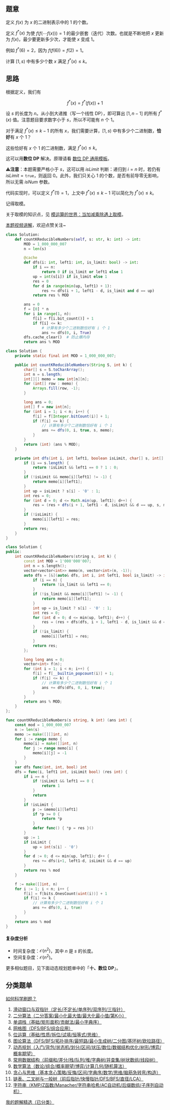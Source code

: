 ## 题意

定义 $f(x)$ 为 $x$ 的二进制表示中的 $1$ 的个数。

定义 $f^*(x)$ 为使 $f(f(\cdots f(x))) = 1$ 的最少嵌套（迭代）次数。也就是不断地把 $x$ 更新为 $f(x)$，最少要更新多少次，才能使 $x$ 变成 $1$。

例如 $f^*(6) = 2$，因为 $f(f(6)) = f(2) = 1$。

计算 $[1,s)$ 中有多少个数 $x$ 满足 $f^*(x) \le k$。

## 思路

根据定义，我们有

$$
f^*(x) = f^*(f(x)) + 1
$$

设 $s$ 的长度为 $n$。从小到大递推（写一个线性 DP），即可算出 $[1,n-1]$ 的所有 $f^*(x)$ 值。注意题目要求数字小于 $s$，所以不可能有 $n$ 个 $1$。

对于满足 $f^*(x) \le k-1$ 的所有 $x$，我们需要计算，$[1,s)$ 中有多少个二进制数，**恰好**有 $x$ 个 $1$？

这些恰好有 $x$ 个 $1$ 的二进制数，满足 $f^*(x) \le k$。

这可以用**数位 DP** 解决。原理请看 [数位 DP 通用模板](https://www.bilibili.com/video/BV1rS4y1s721/?t=20m05s)。

⚠**注意**：本题需要严格小于 $s$，这可以用 $\textit{isLimit}$ 判断：递归到 $i=n$ 时，若仍有 $\textit{isLimit}=\texttt{true}$，则返回 $0$。此外，我们只关心 $1$ 的个数，是否有前导零无影响，所以无需 $\textit{isNum}$ 参数。

代码实现时，可以定义 $f^*(1) = 1$，上文中 $f^*(x) \le k-1$ 可以简化为 $f^*(x) \le k$。

记得取模。

关于取模的知识点，见 [模运算的世界：当加减乘除遇上取模](https://leetcode.cn/circle/discuss/mDfnkW/)。

[本题视频讲解](https://www.bilibili.com/video/BV1JVmBYvEnD/?t=22m35s)，欢迎点赞关注~

```py [sol-Python3]
class Solution:
    def countKReducibleNumbers(self, s: str, k: int) -> int:
        MOD = 1_000_000_007
        n = len(s)

        @cache
        def dfs(i: int, left1: int, is_limit: bool) -> int:
            if i == n:
                return 0 if is_limit or left1 else 1
            up = int(s[i]) if is_limit else 1
            res = 0
            for d in range(min(up, left1) + 1):
                res += dfs(i + 1, left1 - d, is_limit and d == up)
            return res % MOD

        ans = 0
        f = [0] * n
        for i in range(1, n):
            f[i] = f[i.bit_count()] + 1
            if f[i] <= k:
                # 计算有多少个二进制数恰好有 i 个 1
                ans += dfs(0, i, True)
        dfs.cache_clear()  # 防止爆内存
        return ans % MOD
```

```java [sol-Java]
class Solution {
    private static final int MOD = 1_000_000_007;

    public int countKReducibleNumbers(String S, int k) {
        char[] s = S.toCharArray();
        int n = s.length;
        int[][] memo = new int[n][n];
        for (int[] row : memo) {
            Arrays.fill(row, -1);
        }

        long ans = 0;
        int[] f = new int[n];
        for (int i = 1; i < n; i++) {
            f[i] = f[Integer.bitCount(i)] + 1;
            if (f[i] <= k) {
                // 计算有多少个二进制数恰好有 i 个 1
                ans += dfs(0, i, true, s, memo);
            }
        }
        return (int) (ans % MOD);
    }

    private int dfs(int i, int left1, boolean isLimit, char[] s, int[][] memo) {
        if (i == s.length) {
            return !isLimit && left1 == 0 ? 1 : 0;
        }
        if (!isLimit && memo[i][left1] != -1) {
            return memo[i][left1];
        }
        int up = isLimit ? s[i] - '0' : 1;
        int res = 0;
        for (int d = 0; d <= Math.min(up, left1); d++) {
            res = (res + dfs(i + 1, left1 - d, isLimit && d == up, s, memo)) % MOD;
        }
        if (!isLimit) {
            memo[i][left1] = res;
        }
        return res;
    }
}
```

```cpp [sol-C++]
class Solution {
public:
    int countKReducibleNumbers(string s, int k) {
        const int MOD = 1'000'000'007;
        int n = s.length();
        vector<vector<int>> memo(n, vector<int>(n, -1));
        auto dfs = [&](auto& dfs, int i, int left1, bool is_limit) -> int {
            if (i == n) {
                return !is_limit && left1 == 0;
            }
            if (!is_limit && memo[i][left1] != -1) {
                return memo[i][left1];
            }
            int up = is_limit ? s[i] - '0' : 1;
            int res = 0;
            for (int d = 0; d <= min(up, left1); d++) {
                res = (res + dfs(dfs, i + 1, left1 - d, is_limit && d == up)) % MOD;
            }
            if (!is_limit) {
                memo[i][left1] = res;
            }
            return res;
        };

        long long ans = 0;
        vector<int> f(n);
        for (int i = 1; i < n; i++) {
            f[i] = f[__builtin_popcount(i)] + 1;
            if (f[i] <= k) {
                // 计算有多少个二进制数恰好有 i 个 1
                ans += dfs(dfs, 0, i, true);
            }
        }
        return ans % MOD;
    }
};
```

```go [sol-Go]
func countKReducibleNumbers(s string, k int) (ans int) {
    const mod = 1_000_000_007
    n := len(s)
    memo := make([][]int, n)
    for i := range memo {
        memo[i] = make([]int, n)
        for j := range memo[i] {
            memo[i][j] = -1
        }
    }
    var dfs func(int, int, bool) int
    dfs = func(i, left1 int, isLimit bool) (res int) {
        if i == n {
            if !isLimit && left1 == 0 {
                return 1
            }
            return
        }
        if !isLimit {
            p := &memo[i][left1]
            if *p >= 0 {
                return *p
            }
            defer func() { *p = res }()
        }
        up := 1
        if isLimit {
            up = int(s[i] - '0')
        }
        for d := 0; d <= min(up, left1); d++ {
            res += dfs(i+1, left1-d, isLimit && d == up)
        }
        return res % mod
    }

    f := make([]int, n)
    for i := 1; i < n; i++ {
        f[i] = f[bits.OnesCount(uint(i))] + 1
        if f[i] <= k {
            // 计算有多少个二进制数恰好有 i 个 1
            ans += dfs(0, i, true)
        }
    }
    return ans % mod
}
```

#### 复杂度分析

- 时间复杂度：$\mathcal{O}(n^2)$，其中 $n$ 是 $s$ 的长度。
- 空间复杂度：$\mathcal{O}(n^2)$。

更多相似题目，见下面动态规划题单中的「**十、数位 DP**」。

## 分类题单

[如何科学刷题？](https://leetcode.cn/circle/discuss/RvFUtj/)

1. [滑动窗口与双指针（定长/不定长/单序列/双序列/三指针）](https://leetcode.cn/circle/discuss/0viNMK/)
2. [二分算法（二分答案/最小化最大值/最大化最小值/第K小）](https://leetcode.cn/circle/discuss/SqopEo/)
3. [单调栈（基础/矩形面积/贡献法/最小字典序）](https://leetcode.cn/circle/discuss/9oZFK9/)
4. [网格图（DFS/BFS/综合应用）](https://leetcode.cn/circle/discuss/YiXPXW/)
5. [位运算（基础/性质/拆位/试填/恒等式/思维）](https://leetcode.cn/circle/discuss/dHn9Vk/)
6. [图论算法（DFS/BFS/拓扑排序/最短路/最小生成树/二分图/基环树/欧拉路径）](https://leetcode.cn/circle/discuss/01LUak/)
7. [动态规划（入门/背包/状态机/划分/区间/状压/数位/数据结构优化/树形/博弈/概率期望）](https://leetcode.cn/circle/discuss/tXLS3i/)
8. [常用数据结构（前缀和/差分/栈/队列/堆/字典树/并查集/树状数组/线段树）](https://leetcode.cn/circle/discuss/mOr1u6/)
9. [数学算法（数论/组合/概率期望/博弈/计算几何/随机算法）](https://leetcode.cn/circle/discuss/IYT3ss/)
10. [贪心与思维（基本贪心策略/反悔/区间/字典序/数学/思维/脑筋急转弯/构造）](https://leetcode.cn/circle/discuss/g6KTKL/)
11. [链表、二叉树与一般树（前后指针/快慢指针/DFS/BFS/直径/LCA）](https://leetcode.cn/circle/discuss/K0n2gO/)
12. [字符串（KMP/Z函数/Manacher/字符串哈希/AC自动机/后缀数组/子序列自动机）](https://leetcode.cn/circle/discuss/SJFwQI/)

[我的题解精选（已分类）](https://github.com/EndlessCheng/codeforces-go/blob/master/leetcode/SOLUTIONS.md)
